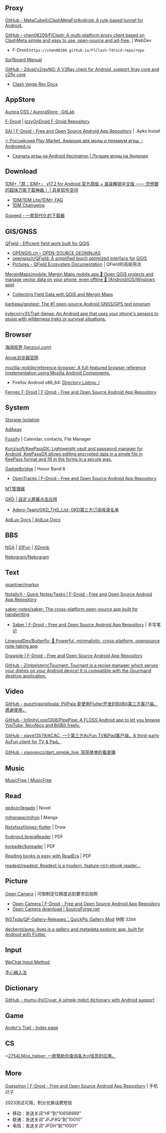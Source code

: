 
## Proxy

[GitHub - MetaCubeX/ClashMetaForAndroid: A rule-based tunnel for Android.](https://github.com/MetaCubeX/ClashMetaForAndroid)

[GitHub - chen08209/FlClash: A multi-platform proxy client based on ClashMeta,simple and easy to use, open-source and ad-free.](https://github.com/chen08209/FlClash) | WebDev

- F-Droid:`https://chen08209.github.io/FlClash-fdroid-repo/repo`

[Surfboard Manual](https://getsurfboard.com/)

[GitHub - 2dust/v2rayNG: A V2Ray client for Android, support Xray core and v2fly core](https://github.com/2dust/v2rayNG)

- [Clash Verge Rev Docs](https://www.clashverge.dev/index.html)

## AppStore

[Aurora OSS / AuroraStore · GitLab](https://gitlab.com/AuroraOSS/AuroraStore)

[F-Droid](https://f-droid.org/) | [IzzyOnDroid F-Droid Repository](https://apt.izzysoft.de/fdroid/)

[SAI | F-Droid - Free and Open Source Android App Repository](https://f-droid.org/packages/com.aefyr.sai.fdroid/) | .Apks Install

[🔥 Российский Play Market. Андроид apk моды и премиум игры. - Androeed.ru](https://androeed.ru/)

- [Скачать игры на Android бесплатно | Лучшие моды на Андроид](https://5play.org/)

## Download

[1DM+「原：IDM+」 v17.2 for Android 官方原版 + 直装解锁中文版 —— 您想要的超快万能下载神器！ | 异星软件空间](https://www.yxssp.com/23740.html)

- [1DM/1DM Lite/1DM+ FAQ](https://www.apps2sd.info/idmp/faq)
- [1DM Changelog](https://www.apps2sd.info/idm/changelog.html)

[Gopeed - 一款现代化的下载器](https://gopeed.com/zh-CN)

## GIS/GNSS

[QField - Efficient field work built for QGIS](https://qfield.org/)

- [OPENGIS.ch – OPEN-SOURCE GEONINJAS](https://www.opengis.ch/)
- [opengisch/QField: A simplified touch optimized interface for QGIS](https://github.com/opengisch/QField)
- [Pictures - QField Ecosystem Documentation](https://docs.qfield.org/how-to/pictures/) | QField的高级用法

[MerginMaps/mobile: Mergin Maps mobile app 📲 Open QGIS projects and manage vector data on your phone, even offline 📶 (Android/iOS/Windows app)](https://github.com/MerginMaps/mobile)

- [Collecting Field Data with QGIS and Mergin Maps](https://locatepress.com/book/mergin-maps)

[barbeau/gpstest: The #1 open-source Android GNSS/GPS test program](https://github.com/barbeau/gpstest)

[kylecorry31/Trail-Sense: An Android app that uses your phone's sensors to assist with wilderness treks or survival situations.](https://github.com/kylecorry31/Trail-Sense)

## Browser

[海阔视界 (lanzouj.com)](https://haikuo.lanzouj.com/b0ekkjzi)

[Alook浏览器官网](https://www.alookweb.com/)

[mozilla-mobile/reference-browser: A full-featured browser reference implementation using Mozilla Android Components.](https://github.com/mozilla-mobile/reference-browser)

- Firefox Android x86_64: [Directory Listing: /](https://ftp.mozilla.org/)

[Fennec F-Droid | F-Droid - Free and Open Source Android App Repository](https://f-droid.org/packages/org.mozilla.fennec_fdroid/)

## System

[Storage Isolation](https://sr.rikka.app/)

[AdAway](https://adaway.org/)

[Fossify](https://www.fossify.org/) | Calendar, contacts, File Manager

[Kunzisoft/KeePassDX: Lightweight vault and password manager for Android, KeePassDX allows editing encrypted data in a single file in KeePass format and fill in the forms in a secure way.](https://github.com/Kunzisoft/KeePassDX)

[Gadgetbridge](https://gadgetbridge.org/) | Honor Band 6

- [OpenTracks | F-Droid - Free and Open Source Android App Repository](https://f-droid.org/packages/de.dennisguse.opentracks/)

[MT管理器](https://mt2.cn/)

[GKD | 自定义屏幕点击应用](https://gkd.li/)

- [Adpro-Team/GKD_THS_List: GKD第三方订阅收录名单](https://github.com/Adpro-Team/GKD_THS_List)

[AidLux Docs | AidLux Docs](https://v2.docs.aidlux.com/en/)

## BBS

[NGA](https://f-droid.org/zh_Hans/packages/gov.anzong.androidnga/) | [S1Fun](https://s1fun.koalcat.com/) | [XDnmb](https://app.nmbxd.com/)

[Nekogram/Nekogram](https://github.com/Nekogram/Nekogram)

## Text

[gsantner/markor](https://github.com/gsantner/markor)

[NotallyX - Quick Notes/Tasks | F-Droid - Free and Open Source Android App Repository](https://f-droid.org/packages/com.philkes.notallyx/)

[saber-notes/saber: The cross-platform open-source app built for handwriting](https://github.com/saber-notes/saber)

- [Saber | F-Droid - Free and Open Source Android App Repository](https://f-droid.org/packages/com.adilhanney.saber/) | 手写笔记

[LinwoodDev/Butterfly: 🎨 Powerful, minimalistic, cross-platform, opensource note-taking app](https://github.com/LinwoodDev/Butterfly)

[Drawpile | F-Droid - Free and Open Source Android App Repository](https://f-droid.org/packages/net.drawpile/)

[GitHub - Zimbelstern/Tournant: Tournant is a recipe manager which serves your dishes on your Android device! It is compatible with the Gourmand desktop application.](https://github.com/zimbelstern/Tournant)

## Video

[GitHub - guozhigq/pilipala: PiliPala 是使用Flutter开发的BiliBili第三方客户端，感谢使用。](https://github.com/guozhigq/pilipala)

[GitHub - InfinityLoop1308/PipePipe: A FLOSS Android app to let you browse YouTube, NicoNico and BiliBili freely.](https://github.com/InfinityLoop1308/PipePipe)

[GitHub - xiaye13579/ACAC: 一个第三方AcFun TV和Pad客户端，A third-party AcFun client for TV & Pad。](https://github.com/xiaye13579/ACAC)

[GitHub - xiaoyaocz/dart_simple_live: 简简单单的看直播](https://github.com/xiaoyaocz/dart_simple_live)

## Music

[MusicFree | MusicFree](https://musicfree.catcat.work/)

## Read

[gedoor/legado](https://github.com/gedoor/legado) | Novel

[mihonapp/mihon](https://github.com/mihonapp/mihon) | Manga

[Notsfsssf/pixez-flutter](https://github.com/Notsfsssf/pixez-flutter) | Draw

[foobnix/LibreraReader](https://github.com/foobnix/LibreraReader) | PDF

[koreader/koreader](https://github.com/koreader/koreader) | PDF

[Reading books is easy with ReadEra](https://readera.org/) | PDF

[readest/readest: Readest is a modern, feature-rich ebook reader...](https://github.com/readest/readest)

## Picture

[Open Camera](https://opencamera.org.uk/) | 可限制定位精度达到要求后拍照

- [Open Camera | F-Droid - Free and Open Source Android App Repository](https://f-droid.org/en/packages/net.sourceforge.opencamera/)
- [Open Camera download | SourceForge.net](https://sourceforge.net/projects/opencamera/)

[WSTxda/QP-Gallery-Releases：QuickPic Gallery Mod](https://github.com/WSTxda/QP-Gallery-Releases) 快图 32bit

[deckerst/aves: Aves is a gallery and metadata explorer app, built for Android with Flutter.](https://github.com/deckerst/aves)

## Input

[WeChat Input Method](https://z.weixin.qq.com/)

[手心输入法](https://www.xinshuru.com/index.html?p=win)

## Dictionary

[GitHub - mumu-lhl/Ciyue: A simple mdict dictionary with Android support](https://github.com/mumu-lhl/Ciyue)

## Game

[Andor's Trail - Index page](https://andorstrail.com/)

## CS

⭐[2754LM/oj_helper: 一款帮助你查询各大oj信息的应用。](https://github.com/2754LM/oj_helper)

## More

[GuessIron | F-Droid - Free and Open Source Android App Repository](https://f-droid.org/packages/de.indie42.guessiron/) | 手机尺子

2023测试可用，积分兑换话费短信

- 移动：发送关词“HF”到“10658999”
- 联通：发送关词“JFJF#Q”到“10010”
- 电信：发送关词“JFDH”到“10001”